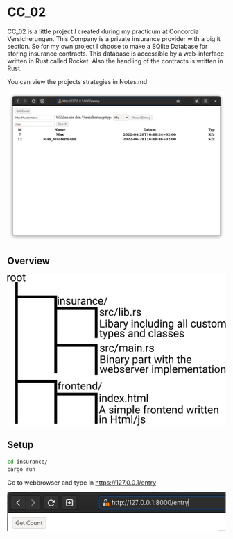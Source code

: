 # CC_02

CC_02 is a little project I created during my practicum at Concordia Versicherungen. This Company is a private insurance provider with a big it section. So for my own project I choose to make a SQlite Database for storing insurance contracts. This database is accessible by a web-interface written in Rust called Rocket. Also the handling of the contracts is written in Rust.

You can view the projects strategies in Notes.md

![overview](pics/overview.png)

## Overview

![project-tree](pics/project-tree.png)

## Setup

```sh
cd insurance/
cargo run
```

Go to webbrowser and type in https://127.0.0.1/entry

![type in url](pics/url.png)


